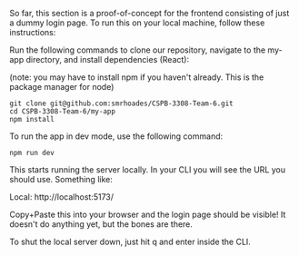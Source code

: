 So far, this section is a proof-of-concept for the frontend consisting of just a dummy login page. To run this on your local machine, follow these instructions:

Run the following commands to clone our repository, navigate to the my-app directory, and install dependencies (React):

(note: you may have to install npm if you haven't already. This is the package manager for node)

```
git clone git@github.com:smrhoades/CSPB-3308-Team-6.git
cd CSPB-3308-Team-6/my-app
npm install
```

To run the app in dev mode, use the following command:

```
npm run dev
```

This starts running the server locally. In your CLI you will see the URL you should use. Something like:

Local: http://localhost:5173/

Copy+Paste this into your browser and the login page should be visible! It doesn't do anything yet, but the bones are there.

To shut the local server down, just hit q and enter inside the CLI.
